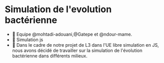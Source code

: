 # Simulation de l'evolution bactérienne
- 👋 Equipe @mohtadi-adouani,@Gatepe et @ndour-mame.
- 👀 Simulation js
- 🌱 Dans le cadre de notre projet de L3 dans l'UE libre simulation en JS, nous avons décidé de travailler sur la simulation de l'évolution bactérienne dans différents milieux.
